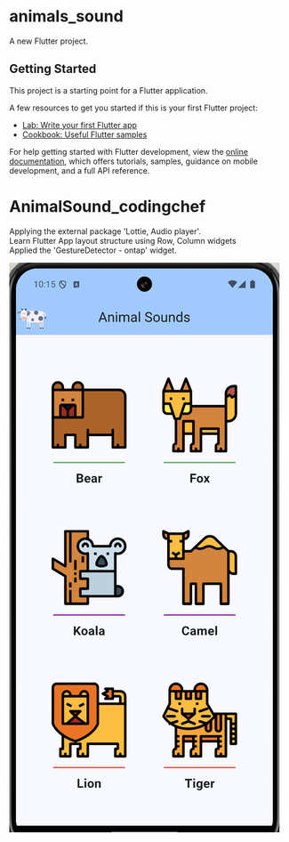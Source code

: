 # animals_sound

A new Flutter project.

## Getting Started

This project is a starting point for a Flutter application.

A few resources to get you started if this is your first Flutter project:

- [Lab: Write your first Flutter app](https://docs.flutter.dev/get-started/codelab)
- [Cookbook: Useful Flutter samples](https://docs.flutter.dev/cookbook)

For help getting started with Flutter development, view the
[online documentation](https://docs.flutter.dev/), which offers tutorials,
samples, guidance on mobile development, and a full API reference.
# AnimalSound_codingchef

Applying the external package 'Lottie, Audio player'.  
Learn Flutter App layout structure using Row, Column widgets  
Applied the 'GestureDetector - ontap' widget.  

![ScreenShot](images/screenshot.png)